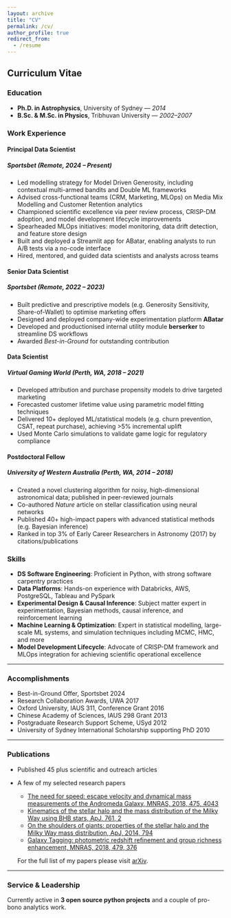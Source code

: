 ```yaml
---
layout: archive
title: "CV"
permalink: /cv/
author_profile: true
redirect_from:
  - /resume
---
```


## Curriculum Vitae

### Education
- **Ph.D. in Astrophysics**, University of Sydney — *2014*  
- **B.Sc. & M.Sc. in Physics**, Tribhuvan University — *2002–2007*

### Work Experience

#### Principal Data Scientist  

##### Sportsbet *(Remote, 2024 – Present)*

- Led modelling strategy for Model Driven Generosity, including contextual multi-armed bandits and Double ML frameworks  
- Advised cross-functional teams (CRM, Marketing, MLOps) on Media Mix Modelling and Customer Retention analytics  
- Championed scientific excellence via peer review process, CRISP-DM adoption, and model development lifecycle improvements  
- Spearheaded MLOps initiatives: model monitoring, data drift detection, and feature store design  
- Built and deployed a Streamlit app for ABatar, enabling analysts to run A/B tests via a no-code interface  
- Hired, mentored, and guided data scientists and analysts across teams

#### Senior Data Scientist  
##### Sportsbet *(Remote, 2022 – 2023)*

- Built predictive and prescriptive models (e.g. Generosity Sensitivity, Share-of-Wallet) to optimise marketing offers  
- Designed and deployed company-wide experimentation platform **ABatar**  
- Developed and productionised internal utility module **berserker** to streamline DS workflows  
- Awarded *Best-in-Ground* for outstanding contribution

#### Data Scientist  
##### Virtual Gaming World *(Perth, WA, 2018 – 2021)*

- Developed attribution and purchase propensity models to drive targeted marketing  
- Forecasted customer lifetime value using parametric model fitting techniques  
- Delivered 10+ deployed ML/statistical models (e.g. churn prevention, CSAT, repeat purchase), achieving >5% incremental uplift  
- Used Monte Carlo simulations to validate game logic for regulatory compliance

#### Postdoctoral Fellow  
##### University of Western Australia *(Perth, WA, 2014 – 2018)*

- Created a novel clustering algorithm for noisy, high-dimensional astronomical data; published in peer-reviewed journals  
- Co-authored *Nature* article on stellar classification using neural networks  
- Published 40+ high-impact papers with advanced statistical methods (e.g. Bayesian inference)  
- Ranked in top 3% of Early Career Researchers in Astronomy (2017) by citations/publications


### Skills

- **DS Software Engineering**: Proficient in Python, with strong software carpentry practices  
- **Data Platforms**: Hands-on experience with Databricks, AWS, PostgreSQL, Tableau and PySpark  
- **Experimental Design & Causal Inference**: Subject matter expert in experimentation, Bayesian methods, causal inference, and reinforcement learning  
- **Machine Learning & Optimization**: Expert in statistical modelling, large-scale ML systems, and simulation techniques including MCMC, HMC, and more  
- **Model Development Lifecycle**: Advocate of CRISP-DM framework and MLOps integration for achieving scientific operational excellence

---

### Accomplishments
  - Best-in-Ground Offer, Sportsbet 2024
  - Research Collaboration Awards, UWA 2017
  - Oxford University, IAUS 311, Conference Grant 2016
  - Chinese Academy of Sciences, IAUS 298 Grant 2013
  - Postgraduate Research Support Scheme, USyd 2012
  - University of Sydney International Scholarship supporting PhD 2010

---

### Publications
  - Published 45 plus scientific and outreach articles
  - A few of my selected research papers
    
    * [The need for speed: escape velocity and dynamical mass measurements of the Andromeda Galaxy, MNRAS, 2018, 475, 4043](https://academic.oup.com/mnras/article/475/3/4043/4797184)
    * [Kinematics of the stellar halo and the mass distribution of the Milky Way using BHB stars, ApJ, 761, 2](https://iopscience.iop.org/article/10.1088/0004-637X/761/2/98)
    * [On the shoulders of giants: properties of the stellar halo and the Milky Way mass distribution, ApJ, 2014, 794](https://ui.adsabs.harvard.edu/abs/2014ApJ...794...59K/abstract)
    * [Galaxy Tagging: photometric redshift refinement and group richness enhancement, MNRAS, 2018, 479, 376](https://academic.oup.com/mnras/article/479/3/3746/5039667)

    
    For the full list of my papers please visit [arXiv](https://arxiv.org/search/astro-ph?query=Kafle%2C+P+R&searchtype=author&abstracts=hide&order=-announced_date_first&size=50).
---

### Service & Leadership

Currently active in **3 open source python projects** and a couple of pro-bono analytics work.